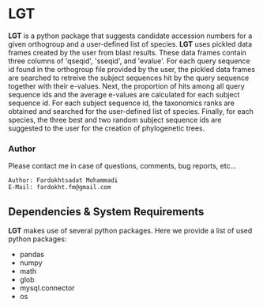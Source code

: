 # LGT
**LGT** is a python package that suggests candidate accession numbers for a given orthogroup and a user-defined list of species. **LGT** uses pickled data 
frames created by the user from blast results. These data frames contain three columns of 'qseqid', 'sseqid', and 'evalue'. For each query sequence id found in the orthogroup file provided by the user, the pickled data frames are searched to retreive the subject sequences hit by the query sequence together with their e-values.
Next, the proportion of hits among all query sequence ids and the average e-values are calculated for each subject sequence id. For each subject sequence id, the taxonomics ranks are obtained and searched for the user-defined list of species. Finally, for each species, the three best and two random subject sequence ids are suggested to the user for the creation of phylogenetic trees.

### Author
Please contact me in case of questions, comments, bug reports, etc...

    Author: Fardokhtsadat Mohammadi
    E-Mail: fardokht.fm@gmail.com
    
## Dependencies & System Requirements
**LGT** makes use of several python packages. Here we provide a list of used python packages:
* pandas
* numpy 
* math 
* glob
* mysql.connector
* os

